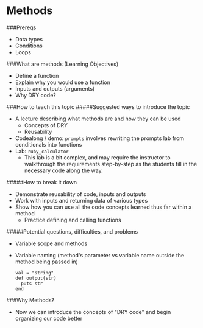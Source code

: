 # Methods

###Prereqs
- Data types
- Conditions
- Loops

###What are methods (Learning Objectives)
- Define a function
- Explain why you would use a function
- Inputs and outputs (arguments)
- Why DRY code?

###How to teach this topic
#####Suggested ways to introduce the topic
- A lecture describing what methods are and how they can be used
  - Concepts of DRY
  - Reusability
- Codealong / demo: `prompts` involves rewriting the prompts lab from conditionals into functions
- Lab: `ruby_calculator`
  - This lab is a bit complex, and may require the instructor to walkthrough the requirements step-by-step as the students fill in the necessary code along the way.

#####How to break it down
- Demonstrate reusability of code, inputs and outputs
- Work with inputs and returning data of various types
- Show how you can use all the code concepts learned thus far within a method
  - Practice defining and calling functions

#####Potential questions, difficulties, and problems
- Variable scope and methods
- Variable naming (method's parameter vs variable name outside the method being passed in)

  ```
  val = "string"
  def output(str)
    puts str
  end
  ```

###Why Methods?
- Now we can  introduce the concepts of "DRY code" and begin organizing our code better
